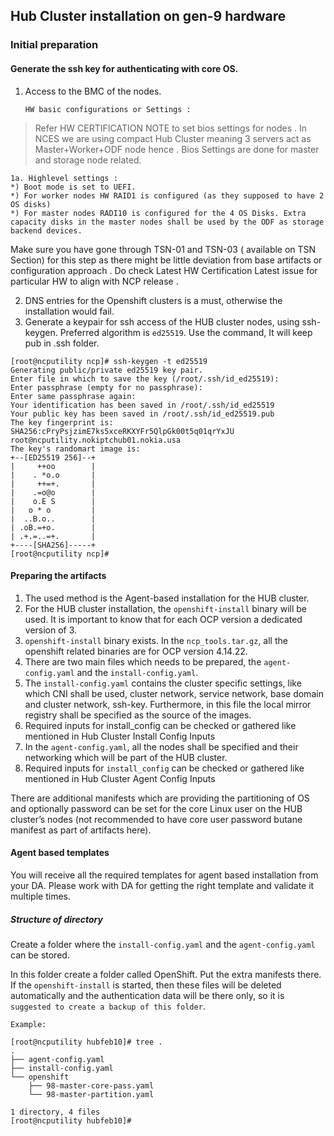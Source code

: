## Hub Cluster installation on gen-9 hardware

### Initial preparation 

#### Generate the ssh key for authenticating with core OS. 


1. Access to the BMC of the nodes. 

    `HW basic configurations or Settings :`

> Refer HW CERTIFICATION NOTE  to set bios settings for nodes . In NCES we are using compact Hub Cluster meaning 3 servers act as Master+Worker+ODF node hence . Bios Settings are done for master and storage node related.


    1a. Highlevel settings :
    *) Boot mode is set to UEFI.
    *) For worker nodes HW RAID1 is configured (as they supposed to have 2 OS disks)
    *) For master nodes RADI10 is configured for the 4 OS Disks. Extra capacity disks in the master nodes shall be used by the ODF as storage backend devices. 

Make sure you have gone through TSN-01 and TSN-03 ( available on TSN Section)  for this step as there might be little deviation from base artifacts or configuration approach . Do check Latest HW Certification Latest issue for particular HW to align with NCP release . 

2. DNS entries for the Openshift clusters is a must, otherwise the installation would fail.
3. Generate a keypair for ssh access of the HUB cluster nodes, using ssh-keygen. Preferred algorithm is `ed25519`. Use the command, It will keep pub in .ssh folder.


```
[root@ncputility ncp]# ssh-keygen -t ed25519
Generating public/private ed25519 key pair.
Enter file in which to save the key (/root/.ssh/id_ed25519): 
Enter passphrase (empty for no passphrase): 
Enter same passphrase again: 
Your identification has been saved in /root/.ssh/id_ed25519
Your public key has been saved in /root/.ssh/id_ed25519.pub
The key fingerprint is:
SHA256:cPryPsjzimE7ks5xceRKXYFr5QlpGk00t5q01qrYxJU root@ncputility.nokiptchub01.nokia.usa
The key's randomart image is:
+--[ED25519 256]--+
|     ++oo        |
|    . *o.o       |
|     ++=+.       |
|    .=o@o        |
|    o.E S        |
|   o * o         |
|  ..B.o..        |
| .oB.=+o.        |
| .+.=..=+.       |
+----[SHA256]-----+
[root@ncputility ncp]# 
```


#### Preparing the artifacts

1. The used method is the Agent-based installation for the HUB cluster.
2. For the HUB cluster installation, the `openshift-install` binary will be used. It is important to know that for each OCP version a dedicated version of 3.
3. `openshift-install` binary exists. In the `ncp_tools.tar.gz`, all the openshift related binaries are for OCP version 4.14.22.
4. There are two main files which needs to be prepared, the `agent-config.yaml` and the `install-config.yaml`. 
5. The `install-config.yaml` contains the cluster specific settings, like which CNI shall be used, cluster network, service network, base domain and cluster network, ssh-key. Furthermore, in this file the local mirror registry shall be specified as the source of the images. 
6. Required inputs for install_config can be checked or gathered like mentioned in Hub Cluster Install Config Inputs
7. In the `agent-config.yaml`, all the nodes shall be specified and their networking which will be part of the HUB cluster.
8. Required inputs for `install_config` can be checked or gathered like mentioned in Hub Cluster Agent Config Inputs


There are additional manifests which are providing the partitioning of OS and optionally password can be set for the core Linux user on the HUB cluster’s nodes (not recommended to have core user password butane manifest as part of artifacts here). 


#### Agent based templates

You will receive all the required templates for agent based installation from your DA. Please work with DA for getting the right template and validate it multiple times. 

##### Structure of directory 

Create a folder where the `install-config.yaml` and the `agent-config.yaml` can be stored.

In this folder create a folder called OpenShift. Put the extra manifests there. If the `openshift-install` is started, then these files will be deleted automatically and the authentication data will be there only, so it is `suggested to create a backup of this folder`.

`Example:`


```
[root@ncputility hubfeb10]# tree .
.
├── agent-config.yaml
├── install-config.yaml
└── openshift
    ├── 98-master-core-pass.yaml
    └── 98-master-partition.yaml

1 directory, 4 files
[root@ncputility hubfeb10]#

```
